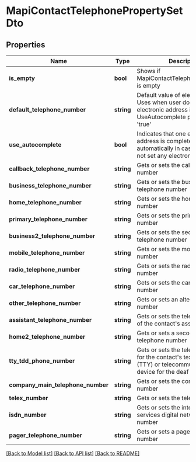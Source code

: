 # MapiContactTelephonePropertySetDto

## Properties
Name | Type | Description | Notes
------------ | ------------- | ------------- | -------------
**is_empty** | **bool** | Shows if MapiContactTelephonePropertySet is empty | 
**default_telephone_number** | **string** | Default value of electronic address Uses when user does not set any electronic address if UseAutocomplete property is set 'true' | [optional] 
**use_autocomplete** | **bool** | Indicates that one electronic address is completed automatically in case if user does not set any electronic address | 
**callback_telephone_number** | **string** | Gets or sets the callback telephone number | [optional] 
**business_telephone_number** | **string** | Gets or sets the business telephone number | [optional] 
**home_telephone_number** | **string** | Gets or sets the home telephone number | [optional] 
**primary_telephone_number** | **string** | Gets or sets the primary telephone number | [optional] 
**business2_telephone_number** | **string** | Gets or sets the second business telephone number | [optional] 
**mobile_telephone_number** | **string** | Gets or sets the mobile telephone number | [optional] 
**radio_telephone_number** | **string** | Gets or sets the radio telephone number | [optional] 
**car_telephone_number** | **string** | Gets or sets the car telephone number | [optional] 
**other_telephone_number** | **string** | Gets or sets an alternate telephone number | [optional] 
**assistant_telephone_number** | **string** | Gets or sets the telephone number of the contact's assistant | [optional] 
**home2_telephone_number** | **string** | Gets or sets a second home telephone number | [optional] 
**tty_tdd_phone_number** | **string** | Gets or sets the telephone number for the contact's text telephone (TTY) or telecommunication device for the deaf (TDD) | [optional] 
**company_main_telephone_number** | **string** | Gets or sets the company phone number | [optional] 
**telex_number** | **string** | Gets or sets the telex number | [optional] 
**isdn_number** | **string** | Gets or sets the integrated services digital network (ISDN) number | [optional] 
**pager_telephone_number** | **string** | Gets or sets a pager telephone number | [optional] 



[[Back to Model list]](README.md#documentation-for-models) [[Back to API list]](README.md#documentation-for-api-endpoints) [[Back to README]](README.md)


